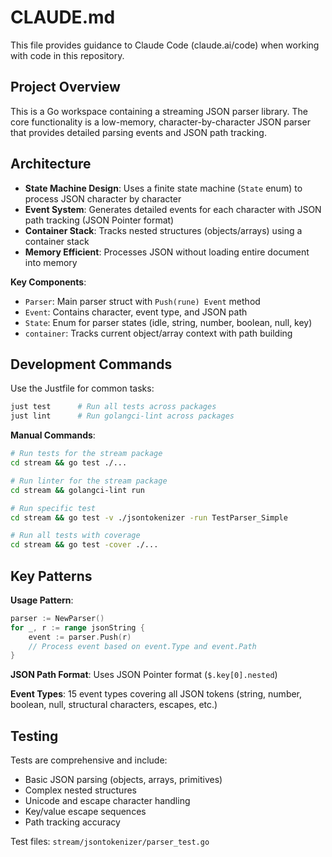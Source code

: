 # CLAUDE.md

This file provides guidance to Claude Code (claude.ai/code) when working with code in this repository.

## Project Overview

This is a Go workspace containing a streaming JSON parser library. The core functionality is a low-memory, character-by-character JSON parser that provides detailed parsing events and JSON path tracking.

## Architecture

- **State Machine Design**: Uses a finite state machine (`State` enum) to process JSON character by character
- **Event System**: Generates detailed events for each character with JSON path tracking (JSON Pointer format)
- **Container Stack**: Tracks nested structures (objects/arrays) using a container stack
- **Memory Efficient**: Processes JSON without loading entire document into memory

**Key Components**:
- `Parser`: Main parser struct with `Push(rune) Event` method
- `Event`: Contains character, event type, and JSON path
- `State`: Enum for parser states (idle, string, number, boolean, null, key)
- `container`: Tracks current object/array context with path building

## Development Commands

Use the Justfile for common tasks:

```bash
just test      # Run all tests across packages
just lint      # Run golangci-lint across packages
```

**Manual Commands**:
```bash
# Run tests for the stream package
cd stream && go test ./...

# Run linter for the stream package
cd stream && golangci-lint run

# Run specific test
cd stream && go test -v ./jsontokenizer -run TestParser_Simple

# Run all tests with coverage
cd stream && go test -cover ./...
```

## Key Patterns

**Usage Pattern**:
```go
parser := NewParser()
for _, r := range jsonString {
    event := parser.Push(r)
    // Process event based on event.Type and event.Path
}
```

**JSON Path Format**: Uses JSON Pointer format (`$.key[0].nested`)

**Event Types**: 15 event types covering all JSON tokens (string, number, boolean, null, structural characters, escapes, etc.)

## Testing

Tests are comprehensive and include:
- Basic JSON parsing (objects, arrays, primitives)
- Complex nested structures
- Unicode and escape character handling
- Key/value escape sequences
- Path tracking accuracy

Test files: `stream/jsontokenizer/parser_test.go`
